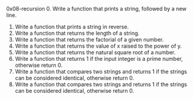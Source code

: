 0x08-recursion
0. Write a function that prints a string, followed by a new line.
1. Write a function that prints a string in reverse.
2. Write a function that returns the length of a string.
3. Write a function that returns the factorial of a given number.
4. Write a function that returns the value of x raised to the power of y.
5. Write a function that returns the natural square root of a number.
6. Write a function that returns 1 if the input integer is a prime number, otherwise return 0.
7. Write a function that compares two strings and returns 1 if the strings can be considered identical, otherwise return 0.
8. Write a function that compares two strings and returns 1 if the strings can be considered identical, otherwise return 0. 
